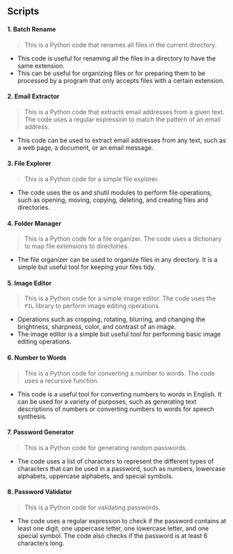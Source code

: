 ## Scripts
#### 1. Batch Rename
> This is a Python code that renames all files in the current directory.
- This code is useful for renaming all the files in a directory to have the same extension.
- This can be useful for organizing files or for preparing them to be processed by a program that only accepts files with a certain extension.


#### 2. Email Extractor
> This is a Python code that extracts email addresses from a given text. The code uses a regular expression to match the pattern of an email address.
- This code can be used to extract email addresses from any text, such as a web page, a document, or an email message.

#### 3. File Explorer
> This is a Python code for a simple file explorer. 
- The code uses the os and shutil modules to perform file operations, such as opening, moving, copying, deleting, and creating files and directories.

#### 4. Folder Manager
> This is a Python code for a file organizer. The code uses a dictionary to map file extensions to directories.
- The file organizer can be used to organize files in any directory. It is a simple but useful tool for keeping your files tidy.

#### 5. Image Editor
> This is a Python code for a simple image editor. The code uses the `PIL` library to perform image editing operations.
- Operations such as cropping, rotating, blurring, and changing the brightness, sharpness, color, and contrast of an image.
- The image editor is a simple but useful tool for performing basic image editing operations. 

#### 6. Number to Words
> This is a Python code for converting a number to words. The code uses a recursive function.
- This code is a useful tool for converting numbers to words in English. It can be used for a variety of purposes, such as generating text descriptions of numbers or converting numbers to words for speech synthesis.

#### 7. Password Generator
> This is a Python code for generating random passwords. 
- The code uses a list of characters to represent the different types of characters that can be used in a password, such as numbers, lowercase alphabets, uppercase alphabets, and special symbols. 

#### 8. Password Validator
> This is a Python code for validating passwords. 
- The code uses a regular expression to check if the password contains at least one digit, one uppercase letter, one lowercase letter, and one special symbol. The code also checks if the password is at least 6 characters long.
